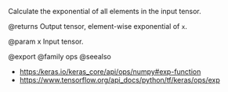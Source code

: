 Calculate the exponential of all elements in the input tensor.

@returns
    Output tensor, element-wise exponential of `x`.

@param x
Input tensor.

@export
@family ops
@seealso
+ <https:/keras.io/keras_core/api/ops/numpy#exp-function>
+ <https://www.tensorflow.org/api_docs/python/tf/keras/ops/exp>
